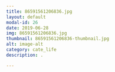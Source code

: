 ```yaml
---
title: 86591561206836.jpg
layout: default
modal-id: 26
date: 2019-06-28
img: 86591561206836.jpg
thumbnail: 86591561206836-thumbnail.jpg
alt: image-alt
category: cate_life
description: .

---
```


